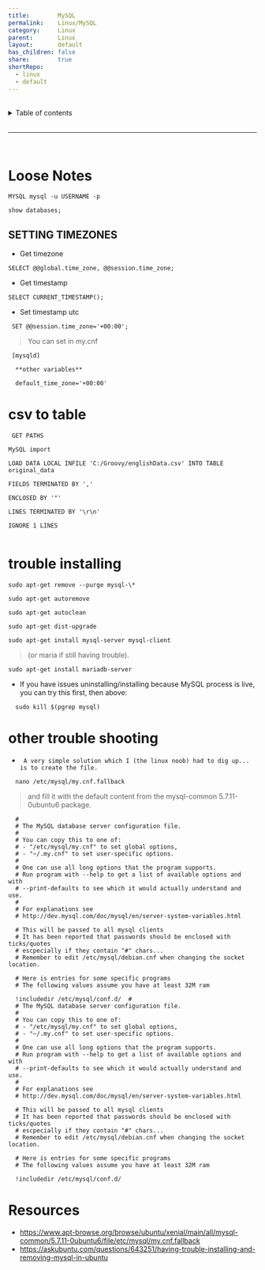 ```yaml
---
title:        MySQL
permalink:    Linux/MySQL
category:     Linux
parent:       Linux
layout:       default
has_children: false
share:        true
shortRepo:
  - linux
  - default    
---
```



<br/>    

<details markdown="block">    
<summary>    
Table of contents    
</summary>    
{: .text-delta }    
1. TOC    
{:toc}    
</details>    

<br/>    

***    

<br/>    

# Loose Notes

```shell    
MYSQL mysql -u USERNAME -p   
``` 

```shell
show databases;  
```  

## SETTING TIMEZONES

- Get timezone

```shell
SELECT @@global.time_zone, @@session.time_zone;
```    

- Get timestamp

```shell
SELECT CURRENT_TIMESTAMP();
```

- Set timestamp utc

```shell
 SET @@session.time_zone='+00:00';
```

> You can set in my.cnf

```shell
 [mysqld]    
    
  **other variables**    
    
  default_time_zone='+00:00'    
```    

# csv to table

```shell
 GET PATHS    
    
MySQL import    
    
LOAD DATA LOCAL INFILE 'C:/Groovy/englishData.csv' INTO TABLE original_data    
    
FIELDS TERMINATED BY ','    
    
ENCLOSED BY '"'    
    
LINES TERMINATED BY '\r\n'    
    
IGNORE 1 LINES    
    
```

# trouble installing

```shell
sudo apt-get remove --purge mysql-\*
```    

```shell
sudo apt-get autoremove
```    

```shell
sudo apt-get autoclean
```    

```shell
sudo apt-get dist-upgrade
```    

```shell
sudo apt-get install mysql-server mysql-client
``` 

> (or maria if still having trouble).

```shell
sudo apt-get install mariadb-server
```

- If you have issues uninstalling/installing because MySQL process is live, you can try this first, then above:

```shell
  sudo kill $(pgrep mysql)

```

# other trouble shooting

-      A very simple solution which I (the linux noob) had to dig up... is to create the file.    

```
  nano /etc/mysql/my.cnf.fallback    
```  

> and fill it with the default content from the mysql-common 5.7.11-0ubuntu6 package.

```text
  #     
  # The MySQL database server configuration file.
  #     
  # You can copy this to one of:
  # - "/etc/mysql/my.cnf" to set global options,
  # - "~/.my.cnf" to set user-specific options.
  #          
  # One can use all long options that the program supports.
  # Run program with --help to get a list of available options and with
  # --print-defaults to see which it would actually understand and use.
  #     
  # For explanations see
  # http://dev.mysql.com/doc/mysql/en/server-system-variables.html

  # This will be passed to all mysql clients
  # It has been reported that passwords should be enclosed with ticks/quotes
  # escpecially if they contain "#" chars...
  # Remember to edit /etc/mysql/debian.cnf when changing the socket location.

  # Here is entries for some specific programs
  # The following values assume you have at least 32M ram

  !includedir /etc/mysql/conf.d/  #     
  # The MySQL database server configuration file.
  #     
  # You can copy this to one of:
  # - "/etc/mysql/my.cnf" to set global options,
  # - "~/.my.cnf" to set user-specific options.
  #          
  # One can use all long options that the program supports.
  # Run program with --help to get a list of available options and with
  # --print-defaults to see which it would actually understand and use.
  #     
  # For explanations see
  # http://dev.mysql.com/doc/mysql/en/server-system-variables.html

  # This will be passed to all mysql clients
  # It has been reported that passwords should be enclosed with ticks/quotes
  # escpecially if they contain "#" chars...
  # Remember to edit /etc/mysql/debian.cnf when changing the socket location.

  # Here is entries for some specific programs
  # The following values assume you have at least 32M ram

  !includedir /etc/mysql/conf.d/
```

# Resources

- https://www.apt-browse.org/browse/ubuntu/xenial/main/all/mysql-common/5.7.11-0ubuntu6/file/etc/mysql/my.cnf.fallback
- https://askubuntu.com/questions/643251/having-trouble-installing-and-removing-mysql-in-ubuntu